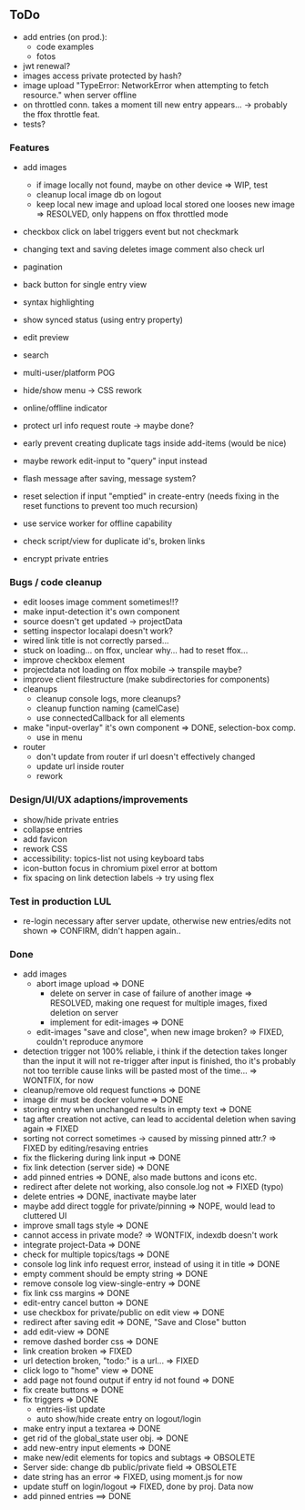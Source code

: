 ## ToDo

* add entries (on prod.):
  - code examples
  - fotos
* jwt renewal?
* images access private protected by hash?
* image upload "TypeError: NetworkError when attempting to fetch resource."
  when server offline
* on throttled conn. takes a moment till new entry appears... -> probably the
  ffox throttle feat.
* tests?

### Features

* add images
  - if image locally not found, maybe on other device => WIP, test
  - cleanup local image db on logout
  - keep local new image and upload local stored one looses new image
    => RESOLVED, only happens on ffox throttled mode

* checkbox click on label triggers event but not checkmark
* changing text and saving deletes image comment
  also check url

* pagination
* back button for single entry view
* syntax highlighting
* show synced status (using entry property)
* edit preview
* search
* multi-user/platform POG
* hide/show menu -> CSS rework
* online/offline indicator
* protect url info request route -> maybe done?
* early prevent creating duplicate tags inside add-items (would be nice)
* maybe rework edit-input to "query" input instead
* flash message after saving, message system?
* reset selection if input "emptied" in create-entry
  (needs fixing in the reset functions to prevent too much recursion)
* use service worker for offline capability
* check script/view for duplicate id's, broken links
* encrypt private entries

### Bugs / code cleanup

* edit looses image comment sometimes!!?
* make input-detection it's own component
* source doesn't get updated -> projectData
* setting inspector localapi doesn't work?
* wired link title is not correctly parsed...
* stuck on loading... on ffox, unclear why... had to reset ffox...
* improve checkbox element
* projectdata not loading on ffox mobile -> transpile maybe?
* improve client filestructure (make subdirectories for components)
* cleanups
  - cleanup console logs, more cleanups?
  - cleanup function naming (camelCase)
  - use connectedCallback for all elements
* make "input-overlay" it's own component => DONE, selection-box comp.
  - use in menu
* router
  - don't update from router if url doesn't effectively changed
  - update url inside router
  - rework

### Design/UI/UX adaptions/improvements

* show/hide private entries
* collapse entries
* add favicon
* rework CSS
* accessibility: topics-list not using keyboard tabs
* icon-button focus in chromium pixel error at bottom
* fix spacing on link detection labels -> try using flex

### Test in production LUL

* re-login necessary after server update,
  otherwise new entries/edits not shown => CONFIRM, didn't happen again..

### Done

* add images
  - abort image upload => DONE
    - delete on server in case of failure of another image => RESOLVED,
      making one request for multiple images, fixed deletion on server
    - implement for edit-images => DONE
  - edit-images "save and close", when new image broken? => FIXED,
    couldn't reproduce anymore
* detection trigger not 100% reliable, i think if the detection takes
  longer than the input it will not re-trigger after input is finished,
  tho it's probably not too terrible cause links will be pasted most of
  the time... => WONTFIX, for now
* cleanup/remove old request functions => DONE
* image dir must be docker volume => DONE
* storing entry when unchanged results in empty text => DONE
* tag after creation not active, can lead to accidental deletion
  when saving again => FIXED
* sorting not correct sometimes
  -> caused by missing pinned attr.?
  => FIXED by editing/resaving entries
* fix the flickering during link input => DONE
* fix link detection (server side) => DONE
* add pinned entries => DONE, also made buttons and icons etc.
* redirect after delete not working, also console.log not => FIXED (typo)
* delete entries => DONE, inactivate maybe later
* maybe add direct toggle for private/pinning => NOPE, would lead to
  cluttered UI
* improve small tags style => DONE
* cannot access in private mode? => WONTFIX, indexdb doesn't work
* integrate project-Data => DONE
* check for multiple topics/tags => DONE
* console log link info request error, instead of using it in title => DONE
* empty comment should be empty string => DONE
* remove console log view-single-entry => DONE
* fix link css margins => DONE
* edit-entry cancel button => DONE
* use checkbox for private/public on edit view => DONE
* redirect after saving edit => DONE, "Save and Close" button
* add edit-view => DONE
* remove dashed border css => DONE
* link creation broken => FIXED
* url detection broken, "todo:" is a url... => FIXED
* click logo to "home" view => DONE
* add page not found output if entry id not found => DONE
* fix create buttons => DONE
* fix triggers => DONE
  - entries-list update
  - auto show/hide create entry on logout/login
* make entry input a textarea => DONE
* get rid of the global_state user obj. => DONE
* add new-entry input elements => DONE
* make new/edit elements for topics and subtags => OBSOLETE
* Server side: change db public/private field => OBSOLETE
* date string has an error => FIXED, using moment.js for now
* update stuff on login/logout => FIXED, done by proj. Data now
* add pinned entries ==> DONE
